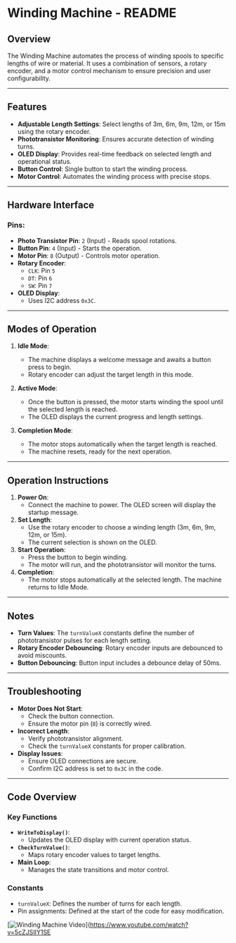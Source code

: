 # Winding Machine - README

## Overview
The Winding Machine automates the process of winding spools to specific lengths of wire or material. It uses a combination of sensors, a rotary encoder, and a motor control mechanism to ensure precision and user configurability.

---

## Features
- **Adjustable Length Settings**: Select lengths of 3m, 6m, 9m, 12m, or 15m using the rotary encoder.
- **Phototransistor Monitoring**: Ensures accurate detection of winding turns.
- **OLED Display**: Provides real-time feedback on selected length and operational status.
- **Button Control**: Single button to start the winding process.
- **Motor Control**: Automates the winding process with precise stops.

---

## Hardware Interface
### Pins:
- **Photo Transistor Pin**: `2` (Input) - Reads spool rotations.
- **Button Pin**: `4` (Input) - Starts the operation.
- **Motor Pin**: `8` (Output) - Controls motor operation.
- **Rotary Encoder**:
  - `CLK`: Pin `5`
  - `DT`: Pin `6`
  - `SW`: Pin `7`
- **OLED Display**:
  - Uses I2C address `0x3C`.

---

## Modes of Operation
1. **Idle Mode**:
   - The machine displays a welcome message and awaits a button press to begin.
   - Rotary encoder can adjust the target length in this mode.

2. **Active Mode**:
   - Once the button is pressed, the motor starts winding the spool until the selected length is reached.
   - The OLED displays the current progress and length settings.

3. **Completion Mode**:
   - The motor stops automatically when the target length is reached.
   - The machine resets, ready for the next operation.

---

## Operation Instructions
1. **Power On**:
   - Connect the machine to power. The OLED screen will display the startup message.
2. **Set Length**:
   - Use the rotary encoder to choose a winding length (3m, 6m, 9m, 12m, or 15m).
   - The current selection is shown on the OLED.
3. **Start Operation**:
   - Press the button to begin winding.
   - The motor will run, and the phototransistor will monitor the turns.
4. **Completion**:
   - The motor stops automatically at the selected length. The machine returns to Idle Mode.

---

## Notes
- **Turn Values**: The `turnValueX` constants define the number of phototransistor pulses for each length setting.
- **Rotary Encoder Debouncing**: Rotary encoder inputs are debounced to avoid miscounts.
- **Button Debouncing**: Button input includes a debounce delay of 50ms.

---

## Troubleshooting
- **Motor Does Not Start**:
  - Check the button connection.
  - Ensure the motor pin (`8`) is correctly wired.
- **Incorrect Length**:
  - Verify phototransistor alignment.
  - Check the `turnValueX` constants for proper calibration.
- **Display Issues**:
  - Ensure OLED connections are secure.
  - Confirm I2C address is set to `0x3C` in the code.

---

## Code Overview
### Key Functions
- **`WriteToDisplay()`**:
  - Updates the OLED display with current operation status.
- **`CheckTurnValue()`**:
  - Maps rotary encoder values to target lengths.
- **Main Loop**:
  - Manages the state transitions and motor control.

### Constants
- `turnValueX`: Defines the number of turns for each length.
- Pin assignments: Defined at the start of the code for easy modification.


 
[![Winding Machine Video](https://img.youtube.com/vi/5cZJSIIY1SE/0.jpg)](https://www.youtube.com/watch?v=5cZJSIIY1SE
